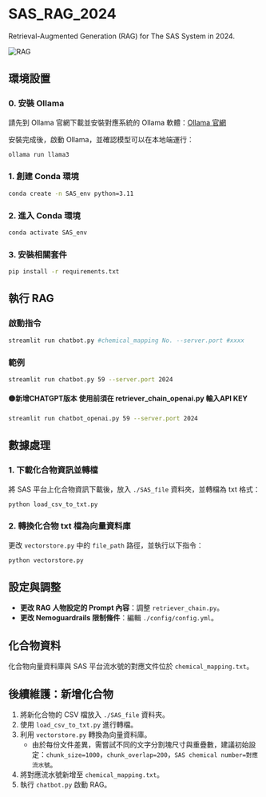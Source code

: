 # SAS_RAG_2024

Retrieval-Augmented Generation (RAG) for The SAS System in 2024.

![RAG](./.gitignore/SAS_RAG.png)
## 環境設置

### 0. 安裝 Ollama

請先到 Ollama 官網下載並安裝對應系統的 Ollama 軟體：[Ollama 官網](https://ollama.com)

安裝完成後，啟動 Ollama，並確認模型可以在本地端運行：

```bash
ollama run llama3
```

### 1. 創建 Conda 環境

```bash
conda create -n SAS_env python=3.11
```

### 2. 進入 Conda 環境

```bash
conda activate SAS_env
```

### 3. 安裝相關套件

```bash
pip install -r requirements.txt
```

## 執行 RAG

### 啟動指令

```bash
streamlit run chatbot.py #chemical_mapping No. --server.port #xxxx
```

### 範例

```bash
streamlit run chatbot.py 59 --server.port 2024
```

#### 🟡新增CHATGPT版本 使用前須在 retriever_chain_openai.py 輸入API KEY

```bash
streamlit run chatbot_openai.py 59 --server.port 2024
```

## 數據處理

### 1. 下載化合物資訊並轉檔

將 SAS 平台上化合物資訊下載後，放入 `./SAS_file` 資料夾，並轉檔為 txt 格式：

```bash
python load_csv_to_txt.py
```

### 2. 轉換化合物 txt 檔為向量資料庫

更改 `vectorstore.py` 中的 `file_path` 路徑，並執行以下指令：

```bash
python vectorstore.py
```

## 設定與調整

- **更改 RAG 人物設定的 Prompt 內容**：調整 `retriever_chain.py`。
- **更改 Nemoguardrails 限制條件**：編輯 `./config/config.yml`。

## 化合物資料

化合物向量資料庫與 SAS 平台流水號的對應文件位於 `chemical_mapping.txt`。

## 後續維護：新增化合物

1. 將新化合物的 CSV 檔放入 `./SAS_file` 資料夾。
2. 使用 `load_csv_to_txt.py` 進行轉檔。
3. 利用 `vectorstore.py` 轉換為向量資料庫。
   - 由於每份文件差異，需嘗試不同的文字分割塊尺寸與重疊數，建議初始設定：`chunk_size=1000`，`chunk_overlap=200`，`SAS chemical number=對應流水號`。
4. 將對應流水號新增至 `chemical_mapping.txt`。
5. 執行 `chatbot.py` 啟動 RAG。
